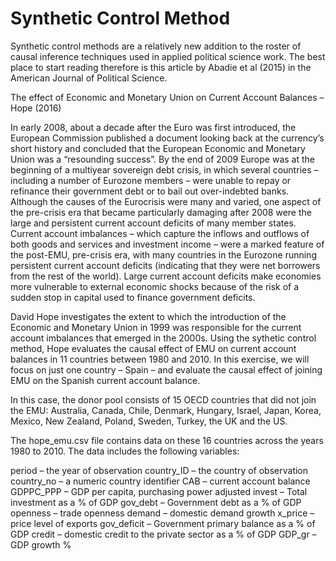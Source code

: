 # Synthetic Control Method

Synthetic control methods are a relatively new addition to the roster of causal inference techniques used in applied political science work.
The best place to start reading therefore is this article by Abadie et al (2015) in the American Journal of Political Science.

The effect of Economic and Monetary Union on Current Account Balances – Hope (2016)

In early 2008, about a decade after the Euro was first introduced, the European Commission published a document looking back at the currency’s short history and concluded that the European Economic and Monetary Union was a “resounding success”. By the end of 2009 Europe was at the beginning of a multiyear sovereign debt crisis, in which several countries – including a number of Eurozone members – were unable to repay or refinance their government debt or to bail out over-indebted banks. Although the causes of the Eurocrisis were many and varied, one aspect of the pre-crisis era that became particularly damaging after 2008 were the large and persistent current account deficits of many member states. Current account imbalances – which capture the inflows and outflows of both goods and services and investment income – were a marked feature of the post-EMU, pre-crisis era, with many countries in the Eurozone running persistent current account deficits (indicating that they were net borrowers from the rest of the world). Large current account deficits make economies more vulnerable to external economic shocks because of the risk of a sudden stop in capital used to finance government deficits.

David Hope investigates the extent to which the introduction of the Economic and Monetary Union in 1999 was responsible for the current account imbalances that emerged in the 2000s. Using the sythetic control method, Hope evaluates the causal effect of EMU on current account balances in 11 countries between 1980 and 2010. In this exercise, we will focus on just one country – Spain – and evaluate the causal effect of joining EMU on the Spanish current account balance. 

In this case, the donor pool consists of 15 OECD countries that did not join the EMU: Australia, Canada, Chile, Denmark, Hungary, Israel, Japan, Korea, Mexico, New Zealand, Poland, Sweden, Turkey, the UK and the US.

The hope_emu.csv file contains data on these 16 countries across the years 1980 to 2010. The data includes the following variables:

period – the year of observation
country_ID – the country of observation
country_no – a numeric country identifier
CAB – current account balance
GDPPC_PPP – GDP per capita, purchasing power adjusted
invest – Total investment as a % of GDP
gov_debt – Government debt as a % of GDP
openness – trade openness
demand – domestic demand growth
x_price – price level of exports
gov_deficit – Government primary balance as a % of GDP
credit – domestic credit to the private sector as a % of GDP
GDP_gr – GDP growth %
